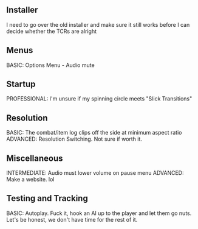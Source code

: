 Installer
---------
I need to go over the old installer and make sure it still works
before I can decide whether the TCRs are alright


Menus
-----
BASIC: Options Menu - Audio mute


Startup
-------
PROFESSIONAL: I'm unsure if my spinning circle meets "Slick Transitions"


Resolution
----------
BASIC: The combat/item log clips off the side at minimum aspect ratio
ADVANCED: Resolution Switching. Not sure if worth it.


Miscellaneous
-------------
INTERMEDIATE: Audio must lower volume on pause menu
ADVANCED: Make a website. lol


Testing and Tracking
--------------------
BASIC: Autoplay. Fuck it, hook an AI up to the player and let them go nuts.
Let's be honest, we don't have time for the rest of it.


